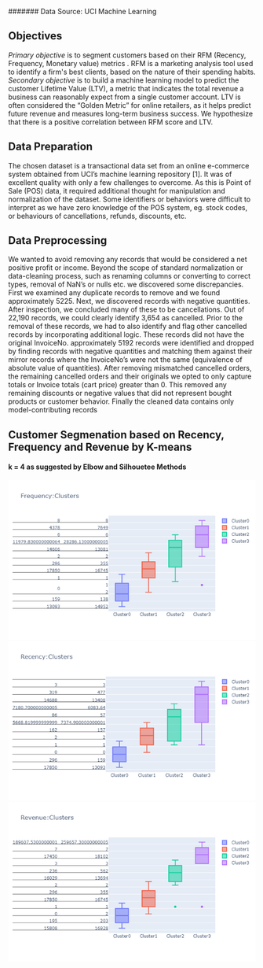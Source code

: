 ####### Data Source: UCI Machine Learning

## Objectives
 *Primary objective* is to segment customers based on their RFM (Recency, Frequency, Monetary value) metrics . RFM is a marketing analysis tool used to identify a firm's best clients, based on the nature of their spending habits.
 *Secondary  objective* is to build a machine learning model to predict the customer Lifetime Value (LTV), a metric that indicates the total revenue a business can reasonably expect from a single customer account. LTV is often considered the “Golden Metric” for online retailers, as it helps predict future revenue and measures long-term business success. We hypothesize that there is a positive correlation between RFM score and LTV.

## Data Preparation
The chosen dataset is a transactional data set from an online e-commerce system obtained from UCI’s machine learning repository [1]. It was of excellent quality with only a few challenges to overcome. As this is Point of Sale (POS) data, it required additional thought for manipulation and normalization of the dataset. Some identifiers or behaviors were difficult to interpret as we have zero knowledge of the POS system, eg. stock codes, or behaviours of cancellations, refunds, discounts, etc.
## Data Preprocessing
We wanted to avoid removing any records that would be considered a net positive profit or income. Beyond the scope of standard normalization or data-cleaning process, such as renaming columns or converting to correct types, removal of NaN’s or nulls etc. we discovered some discrepancies. 
First we examined any duplicate records to remove and we found approximately 5225. Next, we discovered records with negative quantities. After inspection, we concluded many of these to be cancellations. Out of 22,190 records, we could clearly identify 3,654 as cancelled. 
Prior to the removal of these records, we had to also identify and flag other cancelled records by incorporating additional logic. These records did not have the original InvoiceNo. approximately 5192 records were identified and dropped by finding records with negative quantities and matching them against their mirror records where the InvoiceNo’s were not the same (equivalence of absolute value of quantities).
After removing mismatched cancelled orders, the remaining cancelled orders and their originals we opted to only capture totals or Invoice totals (cart price) greater than 0. This removed any remaining discounts or negative values that did not represent bought products or customer behavior. Finally the cleaned data contains only model-contributing records

## Customer Segmenation based on Recency, Frequency and Revenue by K-means

#### k = 4 as suggested by Elbow and Silhouetee Methods 

![FrequencyCluster](https://github.com/jagjeetrathore/E-Commerce-System/blob/master/images/Frequency_Cluster.png)
![RecencyCluster](https://github.com/jagjeetrathore/E-Commerce-System/blob/master/images/Recency_Cluster.png)
![RevenueCluster](https://github.com/jagjeetrathore/E-Commerce-System/blob/master/images/Revenue_Cluster.png)

